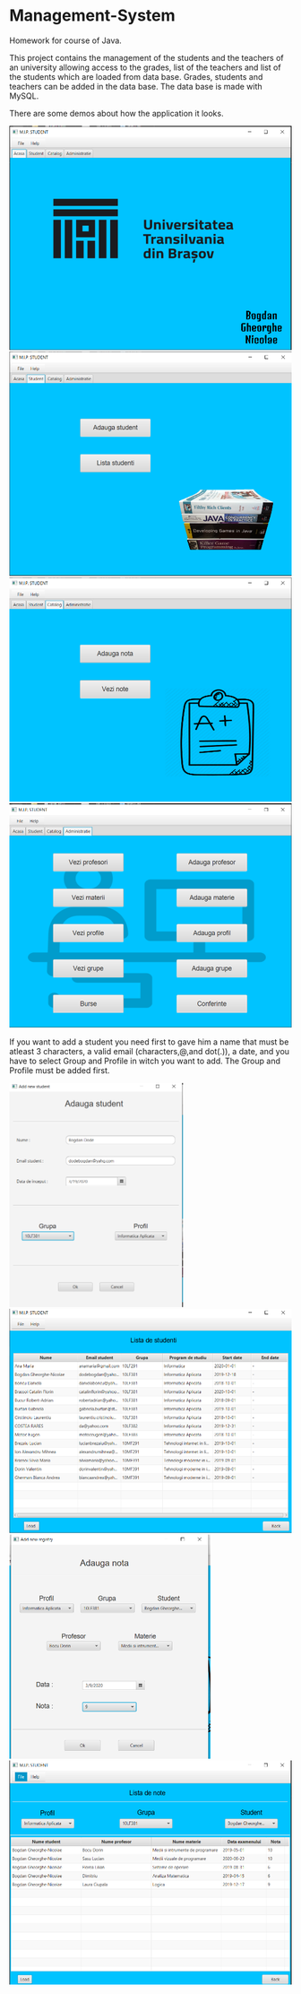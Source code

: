 # Management-System
Homework for course of Java.

This project contains the management of the students and the teachers of an university allowing access to the grades, list of the teachers and list of the students which are loaded from data base. Grades, students and teachers can be added in the data base. The data base is made with MySQL.

There are some demos about how the application it looks.

<img src = "Images/Main.png" height = 400>
<img src = "Images/Student.png" height = 400>
<img src = "Images/Catalog.png" height = 400>
<img src = "Images/Conferinte.png" height = 400>

If you want to add a student you need first to gave him a name that must be atleast 3 characters, a valid email (characters,@,and dot(.)), a date, and you have to select Group and Profile in witch you want to add. The Group and Profile must be added first. 

<img src = "Images/AddStudent.png" height = 400>
<img src = "Images/StudentList.png" height = 400>
<img src = "Images/AddGrade.png" height = 400>
<img src = "Images/GradeList.png" height = 400>